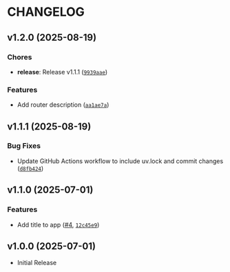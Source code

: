 # CHANGELOG

<!-- version list -->

## v1.2.0 (2025-08-19)

### Chores

- **release**: Release v1.1.1
  ([`9939aae`](https://github.com/Sehat1137/github-actions-in-action/commit/9939aae58f05991ce28072d0886d1a7e1da8027f))

### Features

- Add router description
  ([`aa1ae7a`](https://github.com/Sehat1137/github-actions-in-action/commit/aa1ae7ac4e4c52f2f494707d64d5d1d2de8aeec2))


## v1.1.1 (2025-08-19)

### Bug Fixes

- Update GitHub Actions workflow to include uv.lock and commit changes
  ([`d8fb424`](https://github.com/Sehat1137/github-actions-in-action/commit/d8fb424b6ccf66f893c2b1607cd886f8c6f9111f))


## v1.1.0 (2025-07-01)

### Features

- Add title to app ([#4](https://github.com/Sehat1137/github-actions-in-action/pull/4),
  [`12c45e9`](https://github.com/Sehat1137/github-actions-in-action/commit/12c45e98d14cd2bec934d2b212d25795b5deacc8))


## v1.0.0 (2025-07-01)

- Initial Release
